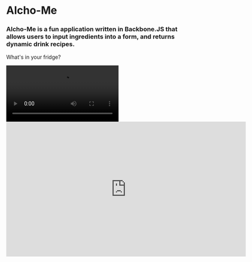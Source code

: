 <h1>Alcho-Me</h1>

<h3>Alcho-Me is a fun application written in Backbone.JS that allows users to input ingredients into a form, and returns dynamic drink recipes.</h3>
<p>What's in your fridge?</p>

<video src="https://www.youtube.com/embed/alx5nICarl8"></video>
    <iframe width="640" height="360" src="https://www.youtube.com/embed/alx5nICarl8" frameborder="0" allowfullscreen></iframe>
